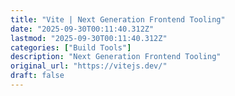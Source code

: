 ```yaml
---
title: "Vite | Next Generation Frontend Tooling"
date: "2025-09-30T00:11:40.312Z"
lastmod: "2025-09-30T00:11:40.312Z"
categories: ["Build Tools"]
description: "Next Generation Frontend Tooling"
original_url: "https://vitejs.dev/"
draft: false
---
```

